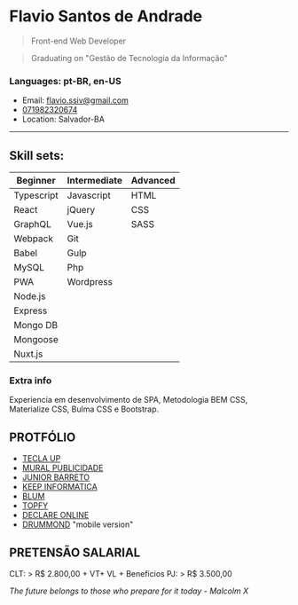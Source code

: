 # Flavio Santos de Andrade

> Front-end Web Developer

> Graduating on "Gestão de Tecnologia da Informação"

### Languages: pt-BR, en-US

- Email: flavio.ssiv@gmail.com
- [071982320674](https://api.whatsapp.com/send?1=pt_BR&phone=5571982320674)
- Location: Salvador-BA

---

## Skill sets:

<!-- > Subtitle: B - Beginner, I - Intermediate and A - Advanced -->

| Beginner   | Intermediate | Advanced |
| ---------- | ------------ | -------- |
| Typescript | Javascript   | HTML     |
| React      | jQuery       | CSS      |
| GraphQL    | Vue.js       | SASS     |
| Webpack    | Git          |          |
| Babel      | Gulp         |          |
| MySQL      | Php          |          |
| PWA        | Wordpress    |          |
| Node.js    |              |          |
| Express    |              |          |
| Mongo DB   |              |          |
| Mongoose   |              |          |
| Nuxt.js    |              |          |

### Extra info

Experiencia em desenvolvimento de SPA, Metodologia BEM CSS, Materialize CSS, Bulma CSS e Bootstrap.

## PROTFÓLIO

- [TECLA UP](https://teclaup.com/)
- [MURAL PUBLICIDADE](http://www.muralpublicidade.com.br/v4/)
- [JUNIOR BARRETO](https://jrbarreto.com.br/)
- [KEEP INFORMATICA](http://www.keepinformatica.com.br/)
- [BLUM](http://www.blumdh.com.br/)
- [TOPFY](http://topfy.net.br/)
- [DECLARE ONLINE](http://declareonline.com.br)
- [DRUMMOND](http://drummondpar.com) "mobile version"

## PRETENSÃO SALARIAL

CLT: > R$ 2.800,00 + VT+ VL + Beneficios
PJ: > R$ 3.500,00

_The future belongs to those who prepare for it today - Malcolm X_
